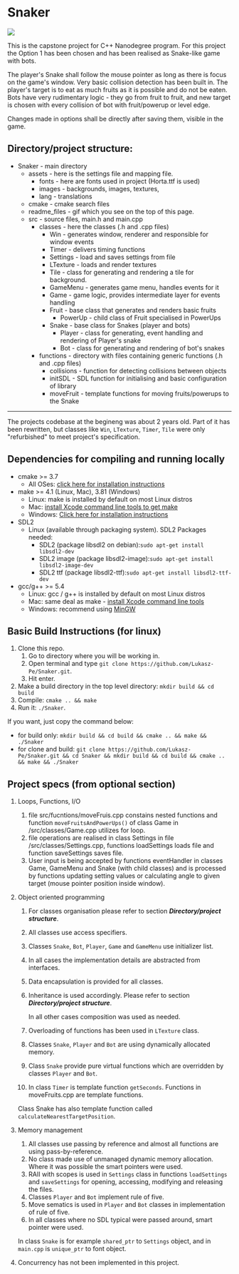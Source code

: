 # Snaker

<img src="readme_files/gameplay.gif"/>

This is the capstone project for C++ Nanodegree program.
For this project the Option 1 has been chosen and has been realised as Snake-like game with bots.

The player's Snake shall follow the mouse pointer as long as there is focus on the game's window.
Very basic collision detection has been built in. The player's target is to eat as much fruits as it is possible and do not be eaten.
Bots have very rudimentary logic - they go from fruit to fruit, and new target is chosen with every collision of bot with fruit/powerup or level edge.

Changes made in options shall be directly after saving them, visible in the game.

## Directory/project structure:
* Snaker - main directory
    * assets - here is the settings file and mapping file.
        * fonts - here are fonts used in project (Horta.ttf is used)
        * images - backgrounds, images, textures,
        * lang - translations
    * cmake - cmake search files
    * readme_files - gif which you see on the top of this page.
    * src - source files, main.h and main.cpp
        * classes - here the classes (.h and .cpp files)
            * Win - generates window, renderer and responsible for window events
            * Timer - delivers timing functions
            * Settings - load and saves settings from file
            * LTexture - loads and render textures
            * Tile - class for generating and rendering a tile for background.
            * GameMenu - generates game menu, handles events for it
            * Game - game logic, provides intermediate layer for events handling
            * Fruit - base class that generates and renders basic fruits
                * PowerUp - child class of Fruit specialised in PowerUps
            * Snake - base class for Snakes (player and bots)
                * Player - class for generating, event handling and rendering of Player's snake
                * Bot - class for generating and rendering of bot's snakes
        * functions - directory with files containing generic functions (.h and .cpp files)
            * collisions - function for detecting collisions between objects
            * initSDL - SDL function for initialising and basic configuration of library
            * moveFruit - template functions for moving fruits/powerups to the Snake
***

The projects codebase at the begineng was about 2 years old. Part of it has been rewritten, but classes like `Win`, `LTexture`, `Timer`, `Tile` were only "refurbished" to meet project's specification.

## Dependencies for compiling and running locally
* cmake >= 3.7
  * All OSes: [click here for installation instructions](https://cmake.org/install/)
* make >= 4.1 (Linux, Mac), 3.81 (Windows)
  * Linux: make is installed by default on most Linux distros
  * Mac: [install Xcode command line tools to get make](https://developer.apple.com/xcode/features/)
  * Windows: [Click here for installation instructions](http://gnuwin32.sourceforge.net/packages/make.htm)
* SDL2
  * Linux (available through packaging system). SDL2 Packages needed:
    * SDL2 (package libsdl2 on debian):`sudo apt-get install libsdl2-dev`
    * SDL2 image (package libsdl2-image):`sudo apt-get install libsdl2-image-dev`
    * SDL2 ttf (package libsdl2-ttf):`sudo apt-get install libsdl2-ttf-dev`
* gcc/g++ >= 5.4
  * Linux: gcc / g++ is installed by default on most Linux distros
  * Mac: same deal as make - [install Xcode command line tools](https://developer.apple.com/xcode/features/)
  * Windows: recommend using [MinGW](http://www.mingw.org/)

## Basic Build Instructions (for linux)

1. Clone this repo.
    1. Go to directory where you will be working in.
    2. Open terminal and type `git clone https://github.com/Lukasz-Pe/Snaker.git`.
    3. Hit enter.
2. Make a build directory in the top level directory: `mkdir build && cd build`
3. Compile: `cmake .. && make`
4. Run it: `./Snaker`.

If you want, just copy the command below:
* for build only: `mkdir build && cd build && cmake .. && make && ./Snaker`
* for clone and build: `git clone https://github.com/Lukasz-Pe/Snaker.git && cd Snaker && mkdir build && cd build && cmake .. && make && ./Snaker`

## Project specs (from optional section)

1. Loops, Functions, I/O
    1. file src/fucntions/moveFruis.cpp constains nested functions and function `moveFruitsAndPowerUps()` of class Game in /src/classes/Game.cpp utilizes for loop.
    2. file operations are realised in class Settings in file /src/classes/Settings.cpp, functions loadSettings loads file and function saveSettings saves file.
    3. User input is being accepted by functions eventHandler in classes Game, GameMenu and Snake (with child classes) and is processed by functions updating setting values or calculating angle to given target (mouse pointer position inside window).
2. Object oriented programming
    1. For classes organisation please refer to section ___Directory/project structure___.
    2. All classes use access specifiers.
    3. Classes `Snake`, `Bot`, `Player`, `Game` and `GameMenu` use initializer list.
    4. In all cases the implementation details are abstracted from interfaces.
    5. Data encapsulation is provided for all classes.
    6. Inheritance is used accordingly. Please refer to section ___Directory/project structure___.
       
       In all other cases composition was used as needed.
    7. Overloading of functions has been used in `LTexture` class.
    8. Classes `Snake`, `Player` and `Bot` are using dynamically allocated memory.
    9. Class `Snake` provide pure virtual functions which are overridden by classes `Player` and `Bot`.
    10. In class `Timer` is template function `getSeconds`. Functions in moveFruits.cpp are template functions.
    
    Class Snake has also template function called `calculateNearestTargetPosition`.
3. Memory management
    1. All classes use passing by reference and almost all functions are using pass-by-reference.
    2. No class made use of unmanaged dynamic memory allocation. Where it was possible the smart pointers were used.
    3. RAII with scopes is used in `Settings` class in functions `loadSettings` and `saveSettings` for opening, accessing, modifying and releasing the files.
    4. Classes `Player` and `Bot` implement rule of five.
    5. Move sematics is used in `Player` and `Bot` classes in implementation of rule of five.
    6. In all classes where no SDL typical were passed around, smart pointer were used.
    
    In class `Snake` is for example `shared_ptr` to `Settings` object, and in `main.cpp` is `unique_ptr` to font object.
4. Concurrency has not been implemented in this project.